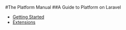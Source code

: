 #The Platform Manual
##A Guide to Platform on Laravel

* [Getting Started](/manuals/platform/about)
* [Extensions](/manuals/platform/extensions)
